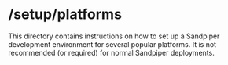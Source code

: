 # /setup/platforms

This directory contains instructions on how to set up a Sandpiper development environment for several popular platforms. It is not recommended (or required) for normal Sandpiper deployments.
